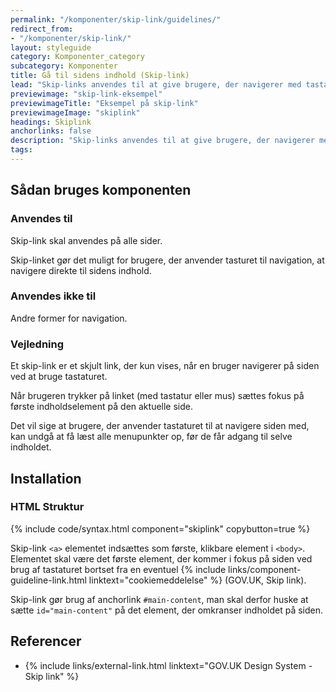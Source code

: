 ```yaml
---
permalink: "/komponenter/skip-link/guidelines/"
redirect_from:
- "/komponenter/skip-link/"
layout: styleguide
category: Komponenter_category
subcategory: Komponenter
title: Gå til sidens indhold (Skip-link)
lead: "Skip-links anvendes til at give brugere, der navigerer med tastatur, en bedre oplevelse. Brugerens første tryk på tab-tasten vil få et skjult link til at komme frem, der lader brugeren skippe menuen og gå direkte til sidens indhold."
previewimage: "skip-link-eksempel"
previewimageTitle: "Eksempel på skip-link"
previewimageImage: "skiplink"
headings: Skiplink
anchorlinks: false
description: "Skip-links anvendes til at give brugere, der navigerer med tastatur, en bedre oplevelse."
tags: 
---
```


<div id="skiplink-guidelines-section">
    <h2 id="retningslinjer">Sådan bruges komponenten</h2>
    <h3>Anvendes til</h3>
    <p>Skip-link skal anvendes på alle sider.</p>
    <p>Skip-linket gør det muligt for brugere, der anvender tasturet til navigation, at navigere direkte til sidens indhold.</p>
    <h3>Anvendes ikke til</h3>
    <p>Andre former for navigation.</p>
    <h3>Vejledning</h3>
    <p>Et skip-link er et skjult link, der kun vises, når en bruger navigerer på siden ved at bruge tastaturet.</p>
    <p>Når brugeren trykker på linket (med tastatur eller mus) sættes fokus på første indholdselement på den aktuelle side.</p>
    <p>Det vil sige at brugere, der anvender tastaturet til at navigere siden med, kan undgå at få læst alle menupunkter op, før de får adgang til selve indholdet.</p>
</div>

<div id="skiplink-code-section">
    <h2>Installation</h2>
    <h3>HTML Struktur</h3>
    {% include code/syntax.html component="skiplink" copybutton=true %}
    <p>Skip-link <code>&lt;a&gt;</code> elementet indsættes som første, klikbare element i <code>&lt;body&gt;</code>. Elementet skal være det første element, der kommer i fokus på siden ved brug af tastaturet bortset fra en eventuel {% include links/component-guideline-link.html linktext="cookiemeddelelse" %} (GOV.UK, Skip link).</p>
    <p>Skip-link gør brug af anchorlink <code>#main-content</code>, man skal derfor huske at sætte <code>id="main-content"</code> på det element, der omkranser indholdet på siden.</p>
    <h2 id="ref">Referencer</h2>
    <ul class="nobullet-list">
        <li>{% include links/external-link.html linktext="GOV.UK Design System - Skip link" %}</li>
    </ul>
</div>

<script>
    document.addEventListener("DOMContentLoaded", function() {
        document.getElementById("skiplink-code-section").classList.add('d-none');
        let tabs = document.querySelectorAll('.tab-button');
        tabs[0].addEventListener("click", function(e) {
            e.preventDefault();
            document.getElementById("skiplink-guidelines-section").classList.remove('d-none');
            document.getElementById("skiplink-code-section").classList.add('d-none');
            tabs[1].removeAttribute('aria-current');
            tabs[0].setAttribute('aria-current', 'page');
            document.querySelector('.component-preview-skip-link-eksempel').classList.remove('d-none');
            history.replaceState(null, null, window.location.origin + '/komponenter/skip-link/guidelines/');
        });
        tabs[1].addEventListener("click", function(e) {
            e.preventDefault();
            document.getElementById("skiplink-guidelines-section").classList.add('d-none');
            document.getElementById("skiplink-code-section").classList.remove('d-none');
            tabs[0].removeAttribute('aria-current');
            tabs[1].setAttribute('aria-current', 'page');
            document.querySelector('.component-preview-skip-link-eksempel').classList.add('d-none');
            history.replaceState(null, null, window.location.origin + '/komponenter/skip-link/implementering/');
        });
        tabs[0].addEventListener("keydown", function(e) {
            let key = e.key;
            if (key === 'Enter' || key === ' ') {
                e.preventDefault();
                document.getElementById("skiplink-guidelines-section").classList.remove('d-none');
                document.getElementById("skiplink-code-section").classList.add('d-none');
                tabs[1].removeAttribute('aria-current');
                tabs[0].setAttribute('aria-current', 'page');
                document.querySelector('.component-preview-skip-link-eksempel').classList.remove('d-none');
                history.replaceState(null, null, window.location.origin + '/komponenter/skip-link/guidelines/');
            }
        });
        tabs[1].addEventListener("keydown", function(e) {
            let key = e.key;
            if (key === 'Enter' || key === ' ') {
                e.preventDefault();
                document.getElementById("skiplink-guidelines-section").classList.add('d-none');
                document.getElementById("skiplink-code-section").classList.remove('d-none');
                tabs[0].removeAttribute('aria-current');
                tabs[1].setAttribute('aria-current', 'page');
                document.querySelector('.component-preview-skip-link-eksempel').classList.add('d-none');
                history.replaceState(null, null, window.location.origin + '/komponenter/skip-link/implementering/');
            }
        });
    });
</script>